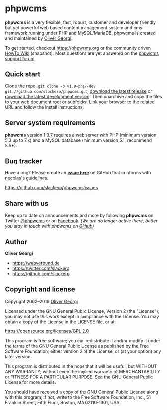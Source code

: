 phpwcms
=======

**phpwcms** is a very flexible, fast, robust, customer and developer friendly
but yet powerful web based content management system and cms framework running
under PHP and MySQL/MariaDB. phpwcms is created and maintained by 
[Oliver Georgi](http://twitter.com/slackero).

To get started, checkout <https://phpwcms.org> or the community driven 
[HowTo Wiki](https://wiki.phpwcms.org/) (snapshot). Most questions are yet 
answered on the [phpwcms support forum](https://forum.phpwcms.org).


Quick start
-----------

Clone the repo, `git clone -b v1.9-php7-dev git://github.com/slackero/phpwcms.git`,
[download the latest release](https://github.com/slackero/phpwcms/releases) or
[download the latest development version](https://github.com/slackero/phpwcms/archive/v1.9-php7-dev.zip).
Then unarchive and copy the files to your web document root or subfolder.
Link your browser to the related URL and follow the install instructions.


Server system requirements
--------------------------

**phpwcms** version 1.9.7 requires a web server with PHP (minimum version 5.3 up to 7.x)
and a MySQL database (minimum version 5.1, recommend 5.5+).


Bug tracker
-----------

Have a bug? Please create an **[issue here](https://github.com/slackero/phpwcms/issues)** on GitHub
that conforms with [necolas's guidelines](https://github.com/necolas/issue-guidelines).

<https://github.com/slackero/phpwcms/issues>


Share with us
-------------

Keep up to date on announcements and more by following **phpwcms** on Twitter 
[@phpwcms](https://twitter.com/phpwcms) or on 
[Facebook](https://www.facebook.com/pages/phpwcms/162275020999).
*(We are no longer active there, better you stay in touch with phpwcms on 
[Github](https://github.com/slackero/phpwcms))*


Author
------

**Oliver Georgi**

+ <https://webverbund.de>
+ <https://twitter.com/slackero>
+ <https://github.com/slackero>


Copyright and license
---------------------

Copyright 2002–2019 [Oliver Georgi](mailto:og@phpwcms.org?subject=phpwcms)

Licensed under the GNU General Public License, Version 2 (the "License");
you may not use this work except in compliance with the License.
You may obtain a copy of the License in the LICENSE file, or at:

   <https://opensource.org/licenses/GPL-2.0>

This program is free software; you can redistribute it and/or
modify it under the terms of the GNU General Public License
as published by the Free Software Foundation; either version 2
of the License, or (at your option) any later version.

This program is distributed in the hope that it will be useful,
but WITHOUT ANY WARRANTY; without even the implied warranty of
MERCHANTABILITY or FITNESS FOR A PARTICULAR PURPOSE. See the
GNU General Public License for more details.

You should have received a copy of the GNU General Public License
along with this program; if not, write to the
    Free Software Foundation, Inc.,
    51 Franklin Street, Fifth Floor, Boston,
    MA 02110-1301, USA.
